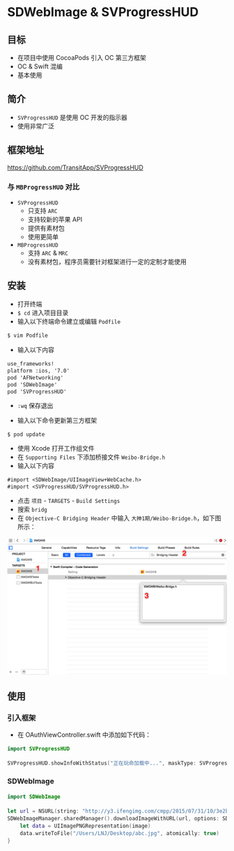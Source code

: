 # SDWebImage & SVProgressHUD

## 目标

* 在项目中使用 CocoaPods 引入 OC 第三方框架
* OC & Swift 混编
* 基本使用

## 简介

* `SVProgressHUD` 是使用 OC 开发的指示器
* 使用非常广泛

## 框架地址

https://github.com/TransitApp/SVProgressHUD

### 与 `MBProgressHUD` 对比

* `SVProgressHUD`
    * 只支持 `ARC`
    * 支持较新的苹果 API
    * 提供有素材包
    * 使用更简单
* `MBProgressHUD`
    * 支持 `ARC` & `MRC`
    * 没有素材包，程序员需要针对框架进行一定的定制才能使用

## 安装

* 打开终端
* `$ cd` 进入项目目录
* 输入以下终端命令建立或编辑 `Podfile`

```bash
$ vim Podfile
```

* 输入以下内容

```
use_frameworks!
platform :ios, '7.0'
pod 'AFNetworking'
pod 'SDWebImage'
pod 'SVProgressHUD'
```

* `:wq` 保存退出

* 输入以下命令更新第三方框架

```bash
$ pod update
```

* 使用 Xcode 打开工作组文件
* 在 `Supporting Files` 下添加桥接文件 `Weibo-Bridge.h`
* 输入以下内容

```objc
#import <SDWebImage/UIImageView+WebCache.h>
#import <SVProgressHUD/SVProgressHUD.h>
```

* 点击 `项目` - `TARGETS` - `Build Settings`
* 搜索 `bridg`
* 在 `Objective-C Bridging Header` 中输入 `大神1期/Weibo-Bridge.h`，如下图所示：

![](./images/Frameworks/BridgingHeader.png)

## 使用

### 引入框架

* 在 OAuthViewController.swift 中添加如下代码：

```swift
import SVProgressHUD

SVProgressHUD.showInfoWithStatus("正在玩命加载中...", maskType: SVProgressHUDMaskType.Gradient)
```

### SDWebImage

```swift
import SDWebImage

let url = NSURL(string: "http://y3.ifengimg.com/cmpp/2015/07/31/10/3e2bad69-86d4-4855-a776-72e9494c3558_size49_w500_h320.jpg")!
SDWebImageManager.sharedManager().downloadImageWithURL(url, options: SDWebImageOptions.allZeros, progress: nil) { (image, _, _, _, _) in
    let data = UIImagePNGRepresentation(image)
    data.writeToFile("/Users/LNJ/Desktop/abc.jpg", atomically: true)
}
```

